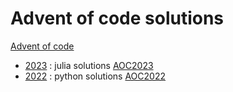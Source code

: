 # Advent of code solutions

[Advent of code](https://adventofcode.com/)

- [2023](2023) : julia solutions [AOC2023](https://adventofcode.com/2023)
- [2022](2022) : python solutions [AOC2022](https://adventofcode.com/2022)